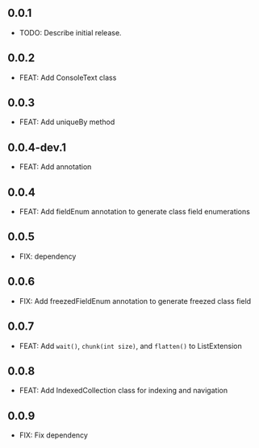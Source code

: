 ## 0.0.1

* TODO: Describe initial release.

## 0.0.2

* FEAT: Add ConsoleText class

## 0.0.3

* FEAT: Add uniqueBy method 

## 0.0.4-dev.1

* FEAT: Add annotation

## 0.0.4

* FEAT: Add fieldEnum annotation to generate class field enumerations

## 0.0.5
* FIX: dependency

## 0.0.6
* FIX: Add freezedFieldEnum annotation to generate freezed class field

## 0.0.7
* FEAT: Add `wait()`, `chunk(int size)`, and `flatten()` to ListExtension

## 0.0.8
* FEAT: Add IndexedCollection class for indexing and
navigation

## 0.0.9
* FIX: Fix dependency